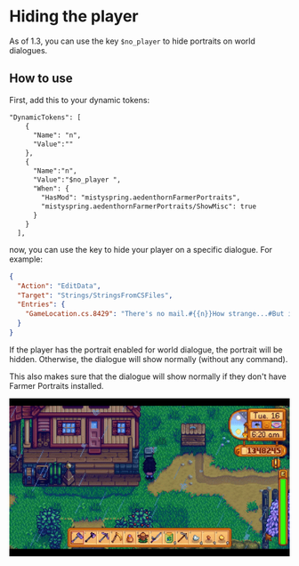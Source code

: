 # Hiding the player

As of 1.3, you can use the key `$no_player` to hide portraits on world dialogues.

## How to use

First, add this to your dynamic tokens:
```jsonc
"DynamicTokens": [
    {
      "Name": "n",
      "Value":""
    },
    {
      "Name":"n",
      "Value":"$no_player ",
      "When": {
        "HasMod": "mistyspring.aedenthornFarmerPortraits",
        "mistyspring.aedenthornFarmerPortraits/ShowMisc": true
      }
    }
  ],
```

now, you can use the key to hide your player on a specific dialogue. For example:

```json
{
  "Action": "EditData",
  "Target": "Strings/StringsFromCSFiles",
  "Entries": {
    "GameLocation.cs.8429": "There's no mail.#{{n}}How strange...#But it could arrive!"
  }
}
```

If the player has the portrait enabled for world dialogue, the portrait will be hidden. Otherwise, the dialogue will show normally (without any command).

This also makes sure that the dialogue will show normally if they don't have Farmer Portraits installed.

![Example video. A character interacts with the mailbox, and a dialogue pops up.](https://github.com/misty-spring/AedenthornMods/blob/master/FarmerPortraits/docs/example.gif)

